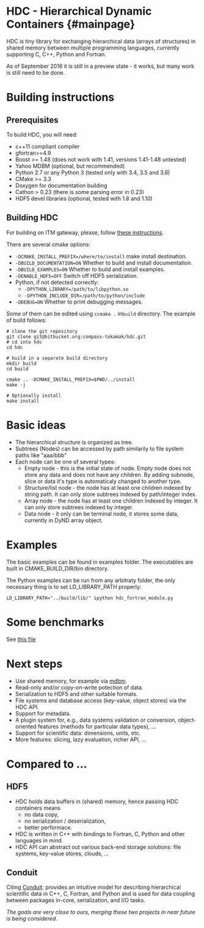HDC - Hierarchical Dynamic Containers                         {#mainpage}
=====================================

HDC is tiny library for exchanging hierarchical data (arrays of structures) in shared memory between multiple programming languages, currently supporting C, C++, Python and Fortran.

As of September 2016 it is still in a preview state - it works, but many work is still need to be done.

Building instructions
=====================

Prerequisites
-------------

To build HDC, you will need:
- c++11 compliant compiler
- gfortran>=4.9
- Boost >= 1.48 (does not work with 1.41, versions 1.41-1.48 untested)
- Yahoo MDBM (optional, but recommended)
- Python 2.7 or any Python 3 (tested only with 3.4, 3.5 and 3.6)
- CMake >= 3.3
- Doxygen for documentation building
- Cathon > 0.23 (there is some parsing error in 0.23)
- HDF5 devel libraries (optional, tested with 1.8 and 1.10)

Building HDC
------------
For building on ITM gateway, please, follow [these instructions](doxy/BUILDING_ON_ITM_GATEWAY.md).

There are several cmake options:

  - `-DCMAKE_INSTALL_PREFIX=/where/to/install` make install destination.
  - `-DBUILD_DOCUMENTATION=ON` Whether to build and install documentation.
  - `-DBUILD_EXAMPLES=ON` Whether to build and install examples.
  - `-DENABLE_HDF5=OFF` Switch off HDF5 serialization.
  - Python, if not detected correctly:
    - `-DPYTHON_LIBRARY=/path/to/libpython.so`
    - `-DPYTHON_INCLUDE_DIR=/path/to/python/include`
  - `-DDEBUG=ON` Whether to print debugging messages.

Some of them can be edited using `ccmake .` in`build` directory. The example of build follows:

```
# clone the git repository
git clone git@bitbucket.org:compass-tokamak/hdc.git
# cd into hdc
cd hdc

# build in a separate build directory
mkdir build
cd build

cmake .. -DCMAKE_INSTALL_PREFIX=$PWD/../install
make -j

# Optionally install
make install
```

Basic ideas
===========
- The hierarchical structure is organized as tree.
- Subtrees (Nodes) can be accessed by path similarily to file system paths like "aaa/bbb"
- Each node can be one of several types:
  + Empty node - this is the initial state of node. Empty node does not store any data and does not have any children. By adding subnode, slice or data it's type is automaticaly changed to another type.
  + Structure/list node - the node has at least one children indexed by string path. It can only store subtrees indexed by path/integer index.
  + Array node - the node has at least one children indexed by integer. It can only store subtrees indexed by integer.
  + Data node - it only can be terminal node, it stores some data, currently in DyND array object.


Examples
========
The basic examples can be found in examples folder. The executables are built in CMAKE_BUILD_DIR/bin directory.

The Python examples can be run from any arbitraty folder, the only necessary thing is to set LD_LIBRARY_PATH properly:

```
LD_LIBRARY_PATH="../build/lib/" ipython hdc_fortran_module.py
```

Some benchmarks
===============
See [this file](doxy/PERFORMANCE_TESTING.md)

Next steps
==========
- Use shared memory, for example via [mdbm](https://github.com/yahoo/mdbm).
- Read-only and/or copy-on-write potection of data.
- Serialization to HDF5 and other suitable formats.
- File systems and database access (key-value, object stores) via the HDC API.
- Support for metadata.
- A plugin system for, e.g., data systems validation or conversion, object-oriented features (methods for particular data types), ...
- Support for scientific data: dimensions, units, etc.
- More features: slicing, lazy evaluation, richer API, ...

Compared to ...
===============
HDF5
----
- HDC holds data buffers in (shared) memory, hence passing HDC containers means
    - no data copy,
    - no serialization / deserialization,
    - better performace.
- HDC is written in C++ with bindings to Fortran, C, Python and other languages in mind. 
- HDC API can abstract out various back-end storage solutions: file systems, key-value stores, clouds, ...

Conduit
-------
Citing [Conduit](http://software.llnl.gov/conduit/): provides an intuitive model for describing hierarchical scientific data in C++, C, Fortran, and Python and is used for data coupling between packages in-core, serialization, and I/O tasks.

*The goals are very close to ours, merging these two projects in near future is being considered.*
